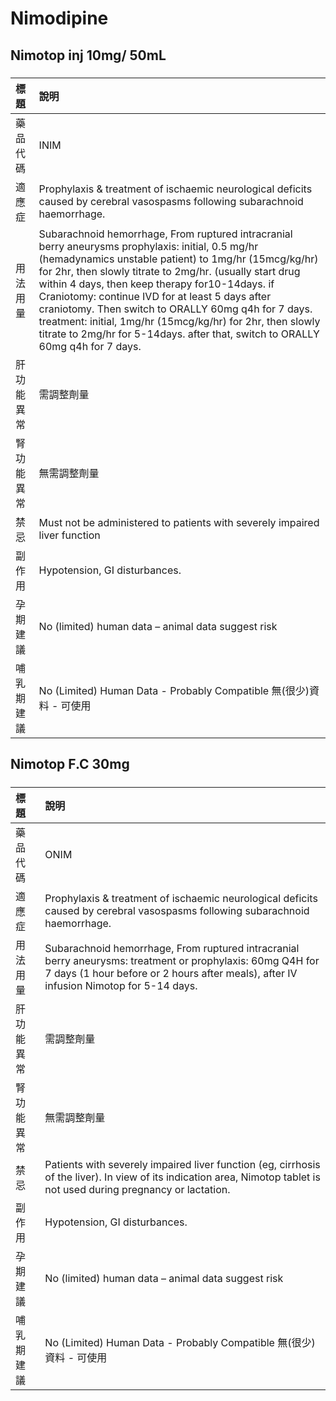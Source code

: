# Nimodipine

## Nimotop inj 10mg/ 50mL

##### 

| 標題       | 說明                                                                                                                                                                                                                                                                                                                                                                                                                                                                                                                                |
|:-----------|:------------------------------------------------------------------------------------------------------------------------------------------------------------------------------------------------------------------------------------------------------------------------------------------------------------------------------------------------------------------------------------------------------------------------------------------------------------------------------------------------------------------------------------|
| 藥品代碼   | INIM                                                                                                                                                                                                                                                                                                                                                                                                                                                                                                                                |
| 適應症     | Prophylaxis & treatment of ischaemic neurological deficits caused by cerebral vasospasms following subarachnoid haemorrhage.                                                                                                                                                                                                                                                                                                                                                                                                        |
| 用法用量   | Subarachnoid hemorrhage, From ruptured intracranial berry aneurysms prophylaxis: initial, 0.5 mg/hr (hemadynamics unstable patient) to 1mg/hr (15mcg/kg/hr) for 2hr, then slowly titrate to 2mg/hr. (usually start drug within 4 days, then keep therapy for10-14days. if Craniotomy: continue IVD for at least 5 days after craniotomy. Then switch to ORALLY 60mg q4h for 7 days. treatment: initial, 1mg/hr (15mcg/kg/hr) for 2hr, then slowly titrate to 2mg/hr for 5-14days. after that, switch to ORALLY 60mg q4h for 7 days. |
| 肝功能異常 | 需調整劑量                                                                                                                                                                                                                                                                                                                                                                                                                                                                                                                          |
| 腎功能異常 | 無需調整劑量                                                                                                                                                                                                                                                                                                                                                                                                                                                                                                                        |
| 禁忌       | Must not be administered to patients with severely impaired liver function                                                                                                                                                                                                                                                                                                                                                                                                                                                          |
| 副作用     | Hypotension, GI disturbances.                                                                                                                                                                                                                                                                                                                                                                                                                                                                                                       |
| 孕期建議   | No (limited) human data – animal data suggest risk                                                                                                                                                                                                                                                                                                                                                                                                                                                                                  |
| 哺乳期建議 | No (Limited) Human Data - Probably Compatible 無(很少)資料 - 可使用                                                                                                                                                                                                                                                                                                                                                                                                                                                                 |

## Nimotop F.C 30mg

##### 

| 標題       | 說明                                                                                                                                                                                                |
|:-----------|:----------------------------------------------------------------------------------------------------------------------------------------------------------------------------------------------------|
| 藥品代碼   | ONIM                                                                                                                                                                                                |
| 適應症     | Prophylaxis & treatment of ischaemic neurological deficits caused by cerebral vasospasms following subarachnoid haemorrhage.                                                                        |
| 用法用量   | Subarachnoid hemorrhage, From ruptured intracranial berry aneurysms: treatment or prophylaxis: 60mg Q4H for 7 days (1 hour before or 2 hours after meals), after IV infusion Nimotop for 5-14 days. |
| 肝功能異常 | 需調整劑量                                                                                                                                                                                          |
| 腎功能異常 | 無需調整劑量                                                                                                                                                                                        |
| 禁忌       | Patients with severely impaired liver function (eg, cirrhosis of the liver). In view of its indication area, Nimotop tablet is not used during pregnancy or lactation.                              |
| 副作用     | Hypotension, GI disturbances.                                                                                                                                                                       |
| 孕期建議   | No (limited) human data – animal data suggest risk                                                                                                                                                  |
| 哺乳期建議 | No (Limited) Human Data - Probably Compatible 無(很少)資料 - 可使用                                                                                                                                 |

